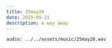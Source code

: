 ```yaml
---
title: 25may20
date: 2025-05-21
description: a way away
---
```


`audio: ../../assets/music/25may20.wav`